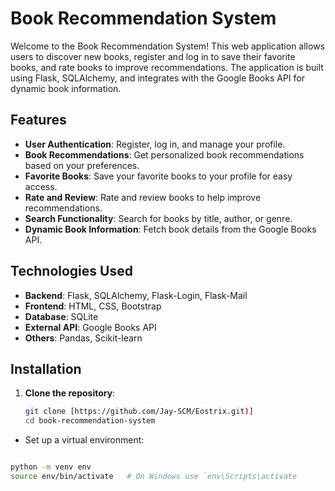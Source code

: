 # Book Recommendation System

Welcome to the Book Recommendation System! This web application allows users to discover new books, register and log in to save their favorite books, and rate books to improve recommendations. The application is built using Flask, SQLAlchemy, and integrates with the Google Books API for dynamic book information.

## Features

- **User Authentication**: Register, log in, and manage your profile.
- **Book Recommendations**: Get personalized book recommendations based on your preferences.
- **Favorite Books**: Save your favorite books to your profile for easy access.
- **Rate and Review**: Rate and review books to help improve recommendations.
- **Search Functionality**: Search for books by title, author, or genre.
- **Dynamic Book Information**: Fetch book details from the Google Books API.

## Technologies Used

- **Backend**: Flask, SQLAlchemy, Flask-Login, Flask-Mail
- **Frontend**: HTML, CSS, Bootstrap
- **Database**: SQLite
- **External API**: Google Books API
- **Others**: Pandas, Scikit-learn

## Installation

1. **Clone the repository**:
   ```sh
   git clone [https://github.com/Jay-SCM/Eostrix.git)]
   cd book-recommendation-system

 -  Set up a virtual environment:
```sh

python -m venv env
source env/bin/activate   # On Windows use `env\Scripts\activate

